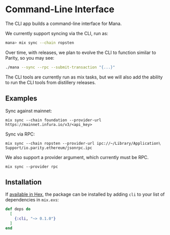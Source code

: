 # Command-Line Interface

The CLI app builds a command-line interface for Mana.

We currently support syncing via the CLI, run as:

```bash
mana> mix sync --chain ropsten
```

Over time, with releases, we plan to evolve the CLI to function
similar to Parity, so you may see:

```bash
./mana --sync --rpc --submit-transaction "{...}"
```

The CLI tools are currently run as mix tasks, but we will also add the ability to run the CLI tools from distillery releases.

## Examples

Sync against mainnet:

```
mix sync --chain foundation --provider-url https://mainnet.infura.io/v3/<api_key>
```

Sync via RPC:

```
mix sync --chain ropsten --provider-url ipc://~/Library/Application\ Support/io.parity.ethereum/jsonrpc.ipc
```

We also support a provider argument, which currently must be RPC.

```
mix sync --provider rpc
```

## Installation

If [available in Hex](https://hex.pm/docs/publish), the package can be installed
by adding `cli` to your list of dependencies in `mix.exs`:

```elixir
def deps do
  [
    {:cli, "~> 0.1.0"}
  ]
end
```
